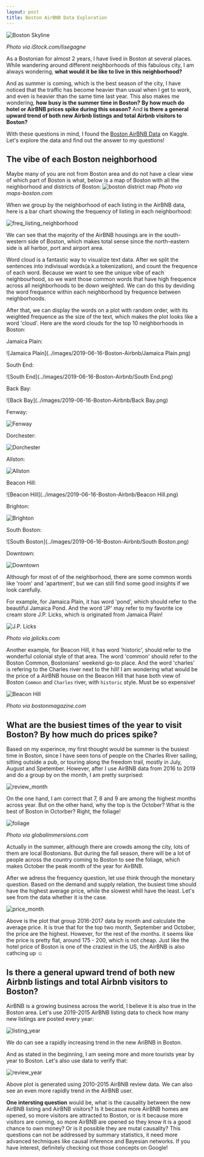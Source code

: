 ```yaml
---
layout: post
title: Boston AirBNB Data Exploration
---
```


![Boston Skyline](https://cdn10.bostonmagazine.com/wp-content/uploads/sites/2/2017/11/boston-skyline.jpg)

*Photo via iStock.com/lisegagne*

As a Bostonian for almost 2 years, I have lived in Boston at several places. While wandering around different neighborhoods of this fabulous city, I am always wondering, **what would it be like to live in this neighborhood?** 

And as summer is coming, which is the best season of the city, I have noticed that the traffic has become heavier than usual when I get to work, and even is heavier than the same time last year. This also makes me wondering, **how busy is the summer time in Boston?** **By how much do hotel or AirBNB prices spike during this season?** And **is there a general upward trend of both new Airbnb listings and total Airbnb visitors to Boston?**

With these questions in mind, I found the [Boston AirBNB Data](https://www.kaggle.com/airbnb/boston) on Kaggle. Let's explore the data and find out the answer to my questions!

## The vibe of each Boston neighborhood
Maybe many of you are not from Boston area and do not have a clear view of which part of Boston is what, below is a map of Boston with all the neighborhood and districts of Boston:
![boston district map](https://maps-boston.com/img/0/boston-districts-map.jpg)
*Photo via maps-boston.com*

When we group by the neighborhood of each listing  in the AirBNB data, here is a bar chart showing the frequency of listing in each neighborhood:

![freq_listing_neighborhood](../images/2019-06-16-Boston-Airbnb/freq_listing_neighborhood.png)

We can see that the majority of the AirBNB housings are in the south-western side of Boston, which makes total sense since the north-eastern side is all harbor, port and airport area.

Word cloud is a fantastic way to visualize text data. After we split the sentences into indivisual words(a.k.a tokenization), and count the frequence of each word. Because we want to see the unique vibe of each neighbourhood, so we want those common words that have high frequence across all neighborhoods to be down weighted. We can do this by deviding the word frequence within each neighborhood by frequence between neighborhoods. 

After that, we can display the words on a plot with random order, with its weighted frequence as the size of the text, which makes the plot looks like a word 'cloud'. Here are the word clouds for the top 10 neighborhoods in Boston:

Jamaica Plain:

![Jamaica Plain](../images/2019-06-16-Boston-Airbnb/Jamaica Plain.png)

South End:

![South End](../images/2019-06-16-Boston-Airbnb/South End.png)

Back Bay:

![Back Bay](../images/2019-06-16-Boston-Airbnb/Back Bay.png)

Fenway:

![Fenway](../images/2019-06-16-Boston-Airbnb/Fenway.png)

Dorchester:

![Dorchester](../images/2019-06-16-Boston-Airbnb/Dorchester.png)

Allston:

![Allston](../images/2019-06-16-Boston-Airbnb/Allston.png)

Beacon Hill:

![Beacon Hill](../images/2019-06-16-Boston-Airbnb/Beacon Hill.png)

Brighton:

![Brighton](../images/2019-06-16-Boston-Airbnb/Brighton.png)

South Boston:

![South Boston](../images/2019-06-16-Boston-Airbnb/South Boston.png)

Downtown:

![Downtown](../images/2019-06-16-Boston-Airbnb/Downtown.png)

Although for most of of the neighborhood, there are some common words like 'room' and 'apartment', but we can still find some good insights if we look carefully.

For example, for Jamaica Plain, it has word 'pond', which should refer to the beautiful Jamaica Pond. And the word 'JP' may refer to my favorite ice cream store J.P. Licks, which is originated from Jamaica Plain!

![J.P. Licks](https://jplicks.com/layout/logo-vert-wink.png)

*Photo via jplicks.com*

Another example, for Beacon Hill, it has word 'historic', should refer to the wonderful colonial style of that area. The word 'common' should refer to the Boston Common, Bostonians' weekend go-to place. And the word 'charles' is refering to the Charles river next to the hill! I am wondering what would be the price of a AirBNB house on the Beacon Hill that hase both view of Boston `Common` and `Charles` river, with `historic` style. Must be so expensive!

![Beacon Hill](https://www.bostonmagazine.com/wp-content/uploads/sites/2/2018/04/beacon-hill-studio-2.jpg)

*Photo via bostonmagazine.com*

## What are the busiest times of the year to visit Boston? By how much do prices spike?
Based on my experince, my first thought would be summer is the busiest time in Boston, since I have seen tons of people on the Charles River sailing, sitting outside a pub, or touring along the freedom trail, mostly in July, August and Spetember. However, after I use AirBNB data from 2016 to 2019 and do a group by on the month, I am pretty surprised:

![review_month](../images/2019-06-16-Boston-Airbnb/review_month.png)

On the one hand, I am correct that 7, 8 and 9 are among the highest months across year. But on the other hand, why the top is the October? What is the best of Boston in Octorber? Right, the foliage!

![foliage](https://www.globalimmersions.com/Newsletters/boston!.jpg)

*Photo via globalimmersions.com*

Actually in the summer, although there are crowds among the city, lots of them are local Bostonians. But during the fall season, there will be a lot of people across the country coming to Boston to see the foliage, which makes October the peak month of the year for AirBNB.

After we adress the frequency question, let use think through the monetary question. Based on the demand and supply relation, the busiest time should have the highest average price, while the slowest whill have the least. Let's see from the data whether it is the case.

![price_month](../images/2019-06-16-Boston-Airbnb/price_month.png)

Above is the plot that group 2016-2017 data by month and calculate the average price. It is true that for the top two month, September and October, the price are the highest. However, for the rest of the months. it seems like the price is pretty flat, around 175 - 200, which is not cheap. Just like the hotel price of Boston is one of the craziest in the US, the AirBNB is also cathcing up ☺

## Is there a general upward trend of both new Airbnb listings and total Airbnb visitors to Boston?
AirBNB is a growing business across the world, I believe it is also true in the Boston area. Let's use 2019-2015 AirBNB listing data to check how many new listings are posted every year:

![listing_year](../images/2019-06-16-Boston-Airbnb/listing_year.png)

We do can see a rapidly increasing trend in the new AriBNB in Boston.

And as stated in the beginning, I am seeing more and more tourists year by year to Boston. Let's also use data to verify that:

![review_year](../images/2019-06-16-Boston-Airbnb/review_year.png)

Above plot is generated using 2010-2015 AirBNB review data. We can also see an even more rapidly trend in the AirBNB user.

**One intersting question** would be, what is the causality between the new AirBNB listing and AirBNB visitors? Is it becasue more AirBNB homes are opened, so more visitors are attracted to Boston, or is it because more visitors are coming, so more AirBNB are opened so they know it is a good chance to own money? Or is it possible they are mutal causality? This questions can not be addressed by summary statistics, it need more advanced techniques like causal inference and Bayesian networks. If you have interest, definitely checking out those concepts on Google!
